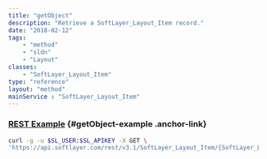 ```yaml
---
title: "getObject"
description: "Retrieve a SoftLayer_Layout_Item record."
date: "2018-02-12"
tags:
    - "method"
    - "sldn"
    - "Layout"
classes:
    - "SoftLayer_Layout_Item"
type: "reference"
layout: "method"
mainService : "SoftLayer_Layout_Item"
---
```


### [REST Example](#getObject-example) <a href="/article/rest/"><i class="fas fa-question"></i></a> {#getObject-example .anchor-link} 
```bash
curl -g -u $SL_USER:$SL_APIKEY -X GET \
'https://api.softlayer.com/rest/v3.1/SoftLayer_Layout_Item/{SoftLayer_Layout_ItemID}/getObject'
```
